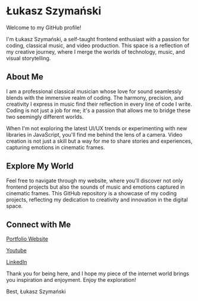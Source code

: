 # Łukasz Szymański 
Welcome to my GitHub profile! 

I'm Łukasz Szymański, a self-taught frontend enthusiast with a passion for coding, classical music, and video production. This space is a reflection of my creative journey, where I merge the worlds of technology, music, and visual storytelling.

## About Me
I am a professional classical musician whose love for sound seamlessly blends with the immersive realm of coding. The harmony, precision, and creativity I express in music find their reflection in every line of code I write. Coding is not just a job for me; it's a passion that allows me to bridge these two seemingly different worlds.

When I'm not exploring the latest UI/UX trends or experimenting with new libraries in JavaScript, you'll find me behind the lens of a camera. Video creation is not just a skill but a way for me to share stories and experiences, capturing emotions in cinematic frames.

## Explore My World
Feel free to navigate through my website, where you'll discover not only frontend projects but also the sounds of music and emotions captured in cinematic frames. This GitHub repository is a showcase of my coding projects, reflecting my dedication to creativity and innovation in the digital space.

## Connect with Me
[Portfolio Website](https://szymanski.netlify.app) 

[Youtube](https://www.youtube.com/channel/UCKNDC6ymPscd0PPdEGr8eJw)

[LinkedIn](https://www.linkedin.com/in/lukasz-szymanski94/)

Thank you for being here, and I hope my piece of the internet world brings you inspiration and enjoyment. Enjoy the exploration!

Best,
Łukasz Szymański




